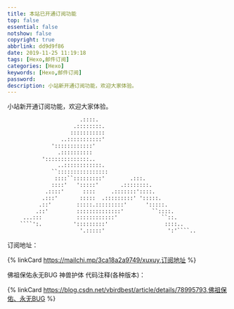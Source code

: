 ```yaml
---
title: 本站已开通订阅功能
top: false
essential: false
notshow: false
copyright: true
abbrlink: dd9d9f86
date: 2019-11-25 11:19:18
tags: [Hexo,邮件订阅]
categories: [Hexo]
keywords: [Hexo,邮件订阅]
password:
description: 小站新开通订阅功能，欢迎大家体验。
---
```

小站新开通订阅功能，欢迎大家体验。

```HTML
                       .::::.
                     .::::::::.
                    :::::::::::
                 ..:::::::::::'
              '::::::::::::'
                .::::::::::
           '::::::::::::::..
                ..::::::::::::.
              ``::::::::::::::::
               ::::``:::::::::'        .:::.
              ::::'   ':::::'       .::::::::.
            .::::'      ::::     .:::::::'::::.
           .:::'       :::::  .:::::::::' ':::::.
          .::'        :::::.:::::::::'      ':::::.
         .::'         ::::::::::::::'         ``::::.
     ...:::           ::::::::::::'              ``::.
    ````':.          ':::::::::'                  ::::..
                       '.:::::'                    ':'````..
```
订阅地址：

{% linkCard https://mailchi.mp/3ca18a2a9749/xuxuy,订阅地址 %}

佛祖保佑永无BUG 神兽护体 代码注释(各种版本)：

{% linkCard https://blog.csdn.net/vbirdbest/article/details/78995793,佛祖保佑、永无BUG %}
